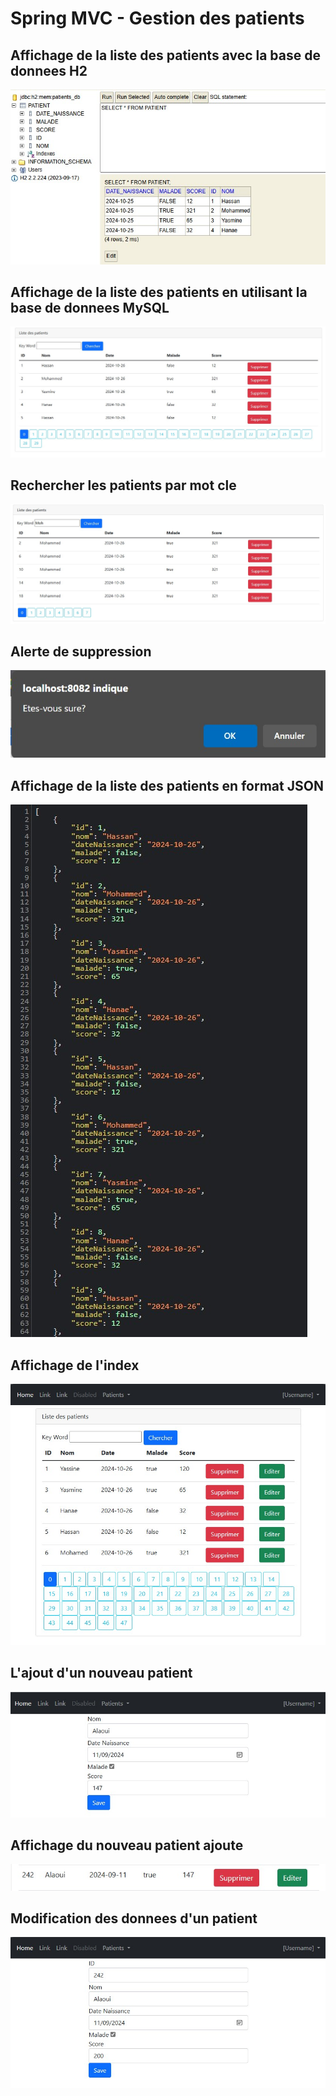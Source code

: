 <h1>Spring MVC - Gestion des patients</h1>
<h2>Affichage de la liste des patients avec la base de donnees H2</h2>
<img src="captures/Resultat_h2.jpg">
<h2>Affichage de la liste des patients en utilisant la base de donnees MySQL</h2>
<img src="captures/Resultat.jpg">
<h2>Rechercher les patients par mot cle</h2>
<img src="captures/Recherche_keyword.jpg">
<h2>Alerte de suppression</h2>
<img src="captures/alerte_supp.jpg">
<h2>Affichage de la liste des patients en format JSON</h2>
<img src="captures/Liste_patients.jpg">
<h2>Affichage de l'index</h2>
<img src="captures/Resultat2.jpg">
<h2>L'ajout d'un nouveau patient</h2>
<img src="captures/NouveauPatient.jpg">
<h2>Affichage du nouveau patient ajoute</h2>
<img src="captures/AjoutPatient.jpg">
<h2>Modification des donnees d'un patient</h2>
<img src="captures/Edit.jpg">